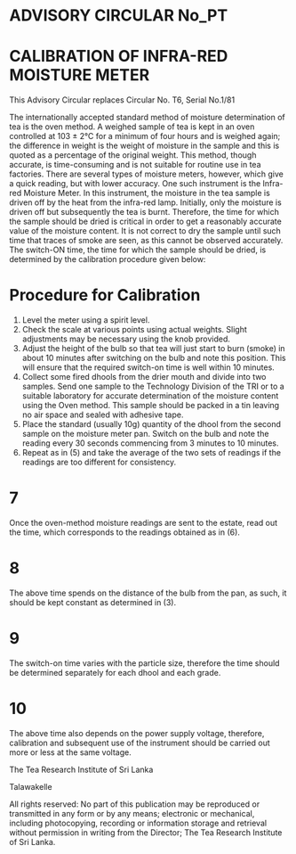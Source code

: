 # ADVISORY CIRCULAR No_PT

# CALIBRATION OF INFRA-RED MOISTURE METER

This Advisory Circular replaces Circular No. T6, Serial No.1/81

The internationally accepted standard method of moisture determination of tea is the oven method. A weighed sample of tea is kept in an oven controlled at 103 ± 2°C for a minimum of four hours and is weighed again; the difference in weight is the weight of moisture in the sample and this is quoted as a percentage of the original weight. This method, though accurate, is time-consuming and is not suitable for routine use in tea factories. There are several types of moisture meters, however, which give a quick reading, but with lower accuracy. One such instrument is the Infra-red Moisture Meter. In this instrument, the moisture in the tea sample is driven off by the heat from the infra-red lamp. Initially, only the moisture is driven off but subsequently the tea is burnt. Therefore, the time for which the sample should be dried is critical in order to get a reasonably accurate value of the moisture content. It is not correct to dry the sample until such time that traces of smoke are seen, as this cannot be observed accurately. The switch-ON time, the time for which the sample should be dried, is determined by the calibration procedure given below:

# Procedure for Calibration

1. Level the meter using a spirit level.
2. Check the scale at various points using actual weights. Slight adjustments may be necessary using the knob provided.
3. Adjust the height of the bulb so that tea will just start to burn (smoke) in about 10 minutes after switching on the bulb and note this position. This will ensure that the required switch-on time is well within 10 minutes.
4. Collect some fired dhools from the drier mouth and divide into two samples. Send one sample to the Technology Division of the TRI or to a suitable laboratory for accurate determination of the moisture content using the Oven method. This sample should be packed in a tin leaving no air space and sealed with adhesive tape.
5. Place the standard (usually 10g) quantity of the dhool from the second sample on the moisture meter pan. Switch on the bulb and note the reading every 30 seconds commencing from 3 minutes to 10 minutes.
6. Repeat as in (5) and take the average of the two sets of readings if the readings are too different for consistency.
# 7

Once the oven-method moisture readings are sent to the estate, read out the time, which corresponds to the readings obtained as in (6).

# 8

The above time spends on the distance of the bulb from the pan, as such, it should be kept constant as determined in (3).

# 9

The switch-on time varies with the particle size, therefore the time should be determined separately for each dhool and each grade.

# 10

The above time also depends on the power supply voltage, therefore, calibration and subsequent use of the instrument should be carried out more or less at the same voltage.

The Tea Research Institute of Sri Lanka

Talawakelle


All rights reserved: No part of this publication may be reproduced or transmitted in any form or by any means; electronic or mechanical, including photocopying, recording or information storage and retrieval without permission in writing from the Director; The Tea Research Institute of Sri Lanka.